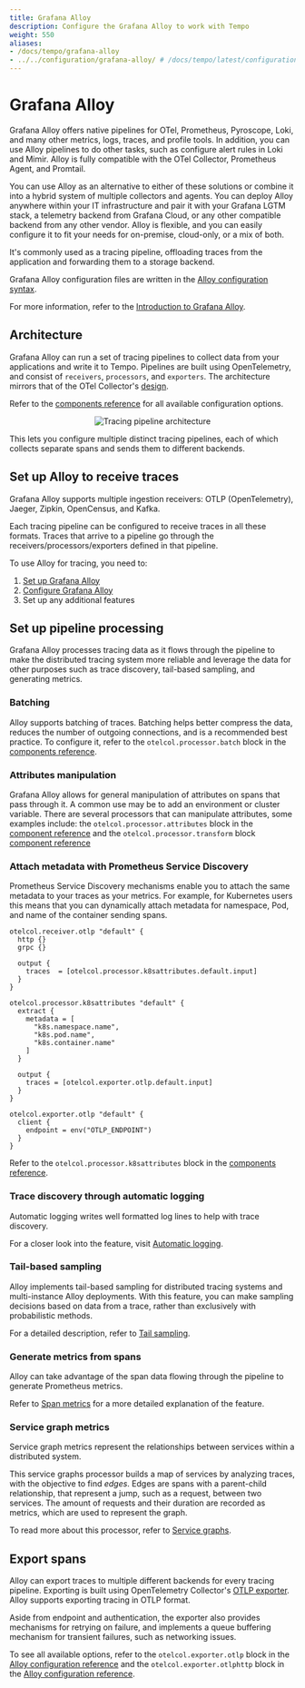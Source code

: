 ```yaml
---
title: Grafana Alloy
description: Configure the Grafana Alloy to work with Tempo
weight: 550
aliases:
- /docs/tempo/grafana-alloy
- ../../configuration/grafana-alloy/ # /docs/tempo/latest/configuration/grafana-alloy/
---
```


# Grafana Alloy

Grafana Alloy offers native pipelines for OTel, Prometheus, Pyroscope, Loki, and many other metrics, logs, traces, and profile tools.
In addition, you can use Alloy pipelines to do other tasks, such as configure alert rules in Loki and Mimir. Alloy is fully compatible with the OTel Collector, Prometheus Agent, and Promtail.

You can use Alloy as an alternative to either of these solutions or combine it into a hybrid system of multiple collectors and agents.
You can deploy Alloy anywhere within your IT infrastructure and pair it with your Grafana LGTM stack, a telemetry backend from Grafana Cloud, or any other compatible backend from any other vendor.
Alloy is flexible, and you can easily configure it to fit your needs for on-premise, cloud-only, or a mix of both.

It's commonly used as a tracing pipeline, offloading traces from the
application and forwarding them to a storage backend.

Grafana Alloy configuration files are written in the [Alloy configuration syntax](https://grafana.com/docs/alloy/<ALLOY_VERSION>/get-started/configuration-syntax/).

For more information, refer to the [Introduction to Grafana Alloy](https://grafana.com/docs/alloy/<ALLOY_VERSION>/introduction).

## Architecture

Grafana Alloy can run a set of tracing pipelines to collect data from your applications and write it to Tempo.
Pipelines are built using OpenTelemetry, and consist of `receivers`, `processors`, and `exporters`.
The architecture mirrors that of the OTel Collector's [design](https://github.com/open-telemetry/opentelemetry-collector/blob/846b971758c92b833a9efaf742ec5b3e2fbd0c89/docs/design.md).

Refer to the [components reference](https://grafana.com/docs/alloy/latest/reference/components/) for all available configuration options.

<p align="center"><img src="https://raw.githubusercontent.com/open-telemetry/opentelemetry-collector/846b971758c92b833a9efaf742ec5b3e2fbd0c89/docs/images/design-pipelines.png" alt="Tracing pipeline architecture"></p>

This lets you configure multiple distinct tracing
pipelines, each of which collects separate spans and sends them to different
backends.

## Set up Alloy to receive traces

<!-- vale Grafana.Parentheses = NO -->
Grafana Alloy supports multiple ingestion receivers:
OTLP (OpenTelemetry), Jaeger, Zipkin, OpenCensus, and Kafka.
<!-- vale Grafana.Parentheses = YES -->

Each tracing pipeline can be configured to receive traces in all these formats.
Traces that arrive to a pipeline go through the receivers/processors/exporters defined in that pipeline.

To use Alloy for tracing, you need to:
1. [Set up Grafana Alloy](https://grafana.com/docs/alloy/<ALLOY_VERSION>/set-up/)
2. [Configure Grafana Alloy](https://grafana.com/docs/alloy/<ALLOY_VERSION>/configure/)
3. Set up any additional features

## Set up pipeline processing

Grafana Alloy processes tracing data as it flows through the pipeline to make the distributed tracing system more reliable and leverage the data for other purposes such as trace discovery, tail-based sampling, and generating metrics.

### Batching

Alloy supports batching of traces.
Batching helps better compress the data, reduces the number of outgoing connections, and is a recommended best practice.
To configure it, refer to the `otelcol.processor.batch` block in the [components reference](https://grafana.com/docs/alloy/<ALLOY_VERSION>/reference/components/otelcol/otelcol.processor.batch/).

### Attributes manipulation

Grafana Alloy allows for general manipulation of attributes on spans that pass through it.
A common use may be to add an environment or cluster variable.
There are several processors that can manipulate attributes, some examples include: the `otelcol.processor.attributes` block in the [component reference](https://grafana.com/docs/alloy/<ALLOY_VERSION>/reference/components/otelcol/otelcol.processor.attributes/) and the `otelcol.processor.transform` block [component reference](https://grafana.com/docs/alloy/<ALLOY_VERSION>/reference/components/otelcol/otelcol.processor.transform/)

### Attach metadata with Prometheus Service Discovery

Prometheus Service Discovery mechanisms enable you to attach the same metadata to your traces as your metrics.
For example, for Kubernetes users this means that you can dynamically attach metadata for namespace, Pod, and name of the container sending spans.


```alloy
otelcol.receiver.otlp "default" {
  http {}
  grpc {}

  output {
    traces  = [otelcol.processor.k8sattributes.default.input]
  }
}

otelcol.processor.k8sattributes "default" {
  extract {
    metadata = [
      "k8s.namespace.name",
      "k8s.pod.name",
      "k8s.container.name"
    ]
  }

  output {
    traces = [otelcol.exporter.otlp.default.input]
  }
}

otelcol.exporter.otlp "default" {
  client {
    endpoint = env("OTLP_ENDPOINT")
  }
}
```

Refer to the `otelcol.processor.k8sattributes` block in the [components reference](https://grafana.com/docs/alloy/<ALLOY_VERSION>/reference/components/otelcol/otelcol.processor.k8sattributes/).

### Trace discovery through automatic logging

Automatic logging writes well formatted log lines to help with trace discovery.

For a closer look into the feature, visit [Automatic logging](https://grafana.com/docs/tempo/<TEMPO_VERSION>/configuration/grafana-alloy/automatic-logging/).

### Tail-based sampling

Alloy implements tail-based sampling for distributed tracing systems and multi-instance Alloy deployments.
With this feature, you can make sampling decisions based on data from a trace, rather than exclusively with probabilistic methods.

For a detailed description, refer to [Tail sampling](/docs/tempo/<TEMPO_VERSION>/set-up-for-tracing/instrument-send/set-upcollector/grafana-alloy/tail-sampling).

### Generate metrics from spans

Alloy can take advantage of the span data flowing through the pipeline to generate Prometheus metrics.

Refer to [Span metrics](/docs/tempo/<TEMPO_VERSION>/set-up-for-tracing/instrument-send/set-upcollector/grafana-alloy/span-metrics/) for a more detailed explanation of the feature.

### Service graph metrics

Service graph metrics represent the relationships between services within a distributed system.

This service graphs processor builds a map of services by analyzing traces, with the objective to find _edges_.
Edges are spans with a parent-child relationship, that represent a jump, such as a request, between two services.
The amount of requests and their duration are recorded as metrics, which are used to represent the graph.

To read more about this processor, refer to [Service graphs](/docs/tempo/<TEMPO_VERSION>/set-up-for-tracing/instrument-send/set-upcollector/grafana-alloy/service-graphs).

## Export spans

Alloy can export traces to multiple different backends for every tracing pipeline.
Exporting is built using OpenTelemetry Collector's [OTLP exporter](https://github.com/open-telemetry/opentelemetry-collector/blob/846b971758c92b833a9efaf742ec5b3e2fbd0c89/exporter/otlpexporter/README.md).
Alloy supports exporting tracing in OTLP format.

Aside from endpoint and authentication, the exporter also provides mechanisms for retrying on failure,
and implements a queue buffering mechanism for transient failures, such as networking issues.

To see all available options,
refer to the `otelcol.exporter.otlp` block in the [Alloy configuration reference](https://grafana.com/docs/alloy/<ALLOY_VERSION>/reference/components/otelcol/otelcol.exporter.otlp/) and the `otelcol.exporter.otlphttp` block in the [Alloy configuration reference](https://grafana.com/docs/alloy/<ALLOY_VERSION>/reference/components/otelcol/otelcol.exporter.otlphttp/).
